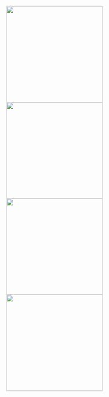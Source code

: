 [<img src="https://github.com/polymonster/polymonster.github.io/raw/master/assets/gifs/area-lights.gif" width="256" />](https://github.com/polymonster/pmtech/blob/master/examples/code/area_lights/area_lights.cpp)
[<img src="https://github.com/polymonster/polymonster.github.io/raw/master/assets/gifs/area-lights.gif" width="256" />](https://github.com/polymonster/pmtech/blob/master/examples/code/area_lights/area_lights.cpp)
[<img src="https://github.com/polymonster/polymonster.github.io/raw/master/assets/gifs/area-lights.gif" width="256" />](https://github.com/polymonster/pmtech/blob/master/examples/code/area_lights/area_lights.cpp)
[<img src="https://github.com/polymonster/polymonster.github.io/raw/master/assets/gifs/area-lights.gif" width="256" />](https://github.com/polymonster/pmtech/blob/master/examples/code/area_lights/area_lights.cpp)
